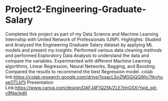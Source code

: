 # Project2-Engineering-Graduate-Salary
Completed this project as part of my Data Science and Machine Learning Internship with United Network of Professionals (UNP).
Highlights:
Studied and Analyzed the Engineering Graduate Salary dataset by  applying ML models and present my insights.
Performed various data cleaning methods and performed  Exploratory Data Analysis to understand the data and compare the variables.
Experimented with different Machine Learning algorithms, Linear Regression, Neural Networks, Bagging, and Boosting.
Compared the results to recommend the best Regression model.
colab link:https://colab.research.google.com/drive/1osacLSoZMGQiQQWic7tkvhuxeOTLkf1j
Presentation Link:https://www.canva.com/design/DAFJ4F1Q2fA/ZLE7nhGSXrYajd_gd-y9Nw/edit
